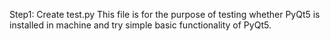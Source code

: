 Step1: Create test.py
This file is for the purpose of testing whether PyQt5 is installed in machine and try simple basic functionality of PyQt5.